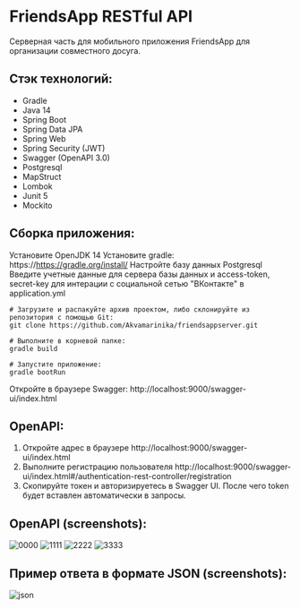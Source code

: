 # FriendsApp RESTful API
Серверная часть для мобильного приложения FriendsApp для организации совместного досуга.
## Стэк технологий:
- Gradle
- Java 14
- Spring Boot
- Spring Data JPA
- Spring Web
- Spring Security (JWT)
- Swagger (OpenAPI 3.0)
- Postgresql
- MapStruct
- Lombok
- Junit 5
- Mockito

## Сборка приложения:
Установите OpenJDK 14
Установите gradle: https://https://gradle.org/install/
Настройте базу данных Postgresql
Введите учетные данные для сервера базы данных и access-token, secret-key для интерации с социальной сетью "ВКонтакте" в application.yml
```shell
# Загрузите и распакуйте архив проектом, либо склонируйте из репозитория с помощью Git: 
git clone https://github.com/Akvamarinika/friendsappserver.git

# Выполните в корневой папке: 
gradle build

# Запустите приложение: 
gradle bootRun
```
Откройте в браузере Swagger: http://localhost:9000/swagger-ui/index.html

## OpenAPI:
1. Откройте адрес в браузере http://localhost:9000/swagger-ui/index.html
2. Выполните регистрацию пользователя http://localhost:9000/swagger-ui/index.html#/authentication-rest-controller/registration
3. Скопируйте токен и авторизируетесь в Swagger UI. После чего token будет вставлен автоматически в запросы.

## OpenAPI (screenshots):
<img src="https://i.ibb.co/cFDwgfq/0000.png" alt="0000" border="0">
<img src="https://i.ibb.co/Xt7qfzm/1111.png" alt="1111" border="0">
<img src="https://i.ibb.co/nM7MxjR/2222.png" alt="2222" border="0">
<img src="https://i.ibb.co/f2dNPn7/3333.png" alt="3333" border="0">

## Пример ответа в формате JSON (screenshots):
<img src="https://i.ibb.co/qCNvZDr/json.png" alt="json" border="0">
